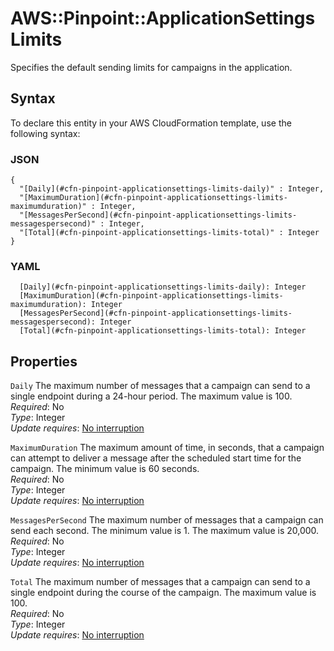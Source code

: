 # AWS::Pinpoint::ApplicationSettings Limits<a name="aws-properties-pinpoint-applicationsettings-limits"></a>

Specifies the default sending limits for campaigns in the application\.

## Syntax<a name="aws-properties-pinpoint-applicationsettings-limits-syntax"></a>

To declare this entity in your AWS CloudFormation template, use the following syntax:

### JSON<a name="aws-properties-pinpoint-applicationsettings-limits-syntax.json"></a>

```
{
  "[Daily](#cfn-pinpoint-applicationsettings-limits-daily)" : Integer,
  "[MaximumDuration](#cfn-pinpoint-applicationsettings-limits-maximumduration)" : Integer,
  "[MessagesPerSecond](#cfn-pinpoint-applicationsettings-limits-messagespersecond)" : Integer,
  "[Total](#cfn-pinpoint-applicationsettings-limits-total)" : Integer
}
```

### YAML<a name="aws-properties-pinpoint-applicationsettings-limits-syntax.yaml"></a>

```
  [Daily](#cfn-pinpoint-applicationsettings-limits-daily): Integer
  [MaximumDuration](#cfn-pinpoint-applicationsettings-limits-maximumduration): Integer
  [MessagesPerSecond](#cfn-pinpoint-applicationsettings-limits-messagespersecond): Integer
  [Total](#cfn-pinpoint-applicationsettings-limits-total): Integer
```

## Properties<a name="aws-properties-pinpoint-applicationsettings-limits-properties"></a>

`Daily` <a name="cfn-pinpoint-applicationsettings-limits-daily"></a>
The maximum number of messages that a campaign can send to a single endpoint during a 24\-hour period\. The maximum value is 100\.  
_Required_: No  
_Type_: Integer  
_Update requires_: [No interruption](https://docs.aws.amazon.com/AWSCloudFormation/latest/UserGuide/using-cfn-updating-stacks-update-behaviors.html#update-no-interrupt)

`MaximumDuration` <a name="cfn-pinpoint-applicationsettings-limits-maximumduration"></a>
The maximum amount of time, in seconds, that a campaign can attempt to deliver a message after the scheduled start time for the campaign\. The minimum value is 60 seconds\.  
_Required_: No  
_Type_: Integer  
_Update requires_: [No interruption](https://docs.aws.amazon.com/AWSCloudFormation/latest/UserGuide/using-cfn-updating-stacks-update-behaviors.html#update-no-interrupt)

`MessagesPerSecond` <a name="cfn-pinpoint-applicationsettings-limits-messagespersecond"></a>
The maximum number of messages that a campaign can send each second\. The minimum value is 1\. The maximum value is 20,000\.  
_Required_: No  
_Type_: Integer  
_Update requires_: [No interruption](https://docs.aws.amazon.com/AWSCloudFormation/latest/UserGuide/using-cfn-updating-stacks-update-behaviors.html#update-no-interrupt)

`Total` <a name="cfn-pinpoint-applicationsettings-limits-total"></a>
The maximum number of messages that a campaign can send to a single endpoint during the course of the campaign\. The maximum value is 100\.  
_Required_: No  
_Type_: Integer  
_Update requires_: [No interruption](https://docs.aws.amazon.com/AWSCloudFormation/latest/UserGuide/using-cfn-updating-stacks-update-behaviors.html#update-no-interrupt)
